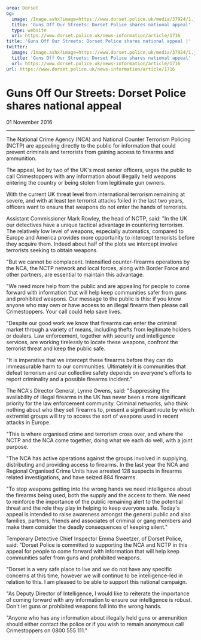 ```yaml
area: Dorset
og:
  image: /Image.ashx?image=https://www.dorset.police.uk/media/37924/1.jpg&amp;amp;width=150
  title: 'Guns Off Our Streets: Dorset Police shares national appeal'
  type: website
  url: https://www.dorset.police.uk/news-information/article/1716
title: 'Guns Off Our Streets: Dorset Police shares national appeal |'
twitter:
  image: /Image.ashx?image=https://www.dorset.police.uk/media/37924/1.jpg&amp;amp;width=150
  title: 'Guns Off Our Streets: Dorset Police shares national appeal'
  url: https://www.dorset.police.uk/news-information/article/1716
url: https://www.dorset.police.uk/news-information/article/1716
```

# Guns Off Our Streets: Dorset Police shares national appeal

01 November 2016

* * *

The National Crime Agency (NCA) and National Counter Terrorism Policing (NCTP) are appealing directly to the public for information that could prevent criminals and terrorists from gaining access to firearms and ammunition.

The appeal, led by two of the UK's most senior officers, urges the public to call Crimestoppers with any information about illegally held weapons entering the country or being stolen from legitimate gun owners.

With the current UK threat level from international terrorism remaining at severe, and with at least ten terrorist attacks foiled in the last two years, officers want to ensure that weapons do not enter the hands of terrorists.

Assistant Commissioner Mark Rowley, the head of NCTP, said: "In the UK our detectives have a unique tactical advantage in countering terrorism. The relatively low level of weapons, especially automatics, compared to Europe and America provides more opportunity to intercept terrorists before they acquire them. Indeed about half of the plots we intercept involve terrorists seeking to obtain weapons.

"But we cannot be complacent. Intensified counter-firearms operations by the NCA, the NCTP network and local forces, along with Border Force and other partners, are essential to maintain this advantage.

"We need more help from the public and are appealing for people to come forward with information that will help keep communities safer from guns and prohibited weapons. Our message to the public is this: if you know anyone who may own or have access to an illegal firearm then please call Crimestoppers. Your call could help save lives.

"Despite our good work we know that firearms can enter the criminal market through a variety of means, including thefts from legitimate holders or dealers. Law enforcement, together with security and intelligence services, are working tirelessly to locate these weapons, confront the terrorist threat and keep the public safe.

 "It is imperative that we intercept these firearms before they can do immeasurable harm to our communities. Ultimately it is communities that defeat terrorism and our collective safety depends on everyone's efforts to report criminality and a possible firearms incident."

The NCA's Director General, Lynne Owens, said: "Suppressing the availability of illegal firearms in the UK has never been a more significant priority for the law enforcement community. Criminal networks, who think nothing about who they sell firearms to, present a significant route by which extremist groups will try to access the sort of weapons used in recent attacks in Europe.

"This is where organised crime and terrorism cross over, and where the NCTP and the NCA come together, doing what we each do well, with a joint purpose.

"The NCA has active operations against the groups involved in supplying, distributing and providing access to firearms. In the last year the NCA and Regional Organised Crime Units have arrested 128 suspects in firearms related investigations, and have seized 884 firearms.

"To stop weapons getting into the wrong hands we need intelligence about the firearms being used, both the supply and the access to them. We need to reinforce the importance of the public remaining alert to the potential threat and the role they play in helping to keep everyone safe. Today's appeal is intended to raise awareness amongst the general public and also families, partners, friends and associates of criminal or gang members and make them consider the deadly consequences of keeping silent."

Temporary Detective Chief Inspector Emma Sweetzer, of Dorset Police, said: "Dorset Police is committed to supporting the NCA and NCTP in this appeal for people to come forward with information that will help keep communities safer from guns and prohibited weapons.

"Dorset is a very safe place to live and we do not have any specific concerns at this time, however we will continue to be intelligence-led in relation to this. I am pleased to be able to support this national campaign.

"As Deputy Director of Intelligence, I would like to reiterate the importance of coming forward with any information to ensure our intelligence is robust. Don't let guns or prohibited weapons fall into the wrong hands.

"Anyone who has any information about illegally held guns or ammunition should either contact the police or if you wish to remain anonymous call Crimestoppers on 0800 555 111."
